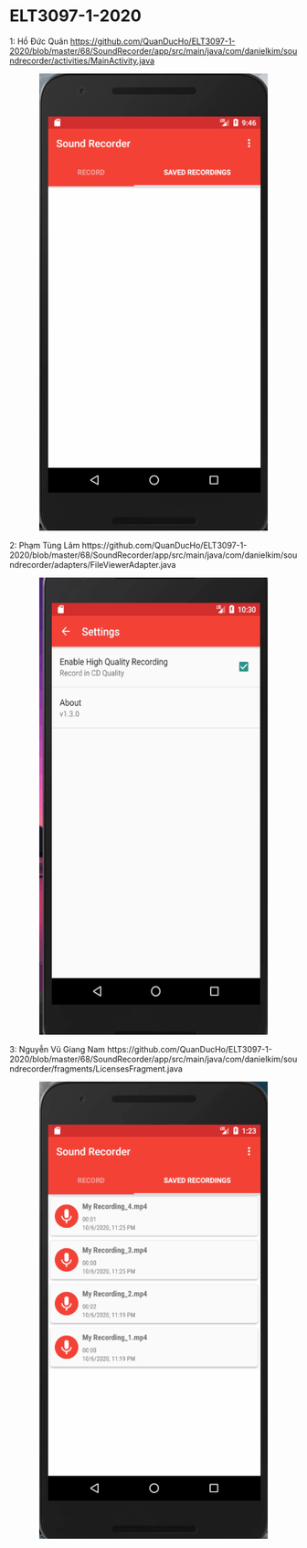 # ELT3097-1-2020

1: Hồ Đức Quân
https://github.com/QuanDucHo/ELT3097-1-2020/blob/master/68/SoundRecorder/app/src/main/java/com/danielkim/soundrecorder/activities/MainActivity.java

<p align="center">
  <img width="400" height="800" src="https://github.com/QuanDucHo/ELT3097-1-2020/blob/master/HoDucQuan/Quan.gif">
</p>
2: Phạm Tùng Lâm 
https://github.com/QuanDucHo/ELT3097-1-2020/blob/master/68/SoundRecorder/app/src/main/java/com/danielkim/soundrecorder/adapters/FileViewerAdapter.java

<p align="center">
  <img width="400" height="800" src="https://github.com/QuanDucHo/ELT3097-1-2020/blob/master/PhamTungLam/Lam.gif">
</p>
3: Nguyễn Vũ Giang Nam
https://github.com/QuanDucHo/ELT3097-1-2020/blob/master/68/SoundRecorder/app/src/main/java/com/danielkim/soundrecorder/fragments/LicensesFragment.java

<p align="center">
  <img width="400" height="800" src=" https://github.com/QuanDucHo/ELT3097-1-2020/blob/master/NguyenVugiangNam/Nam.gif">
</p>
